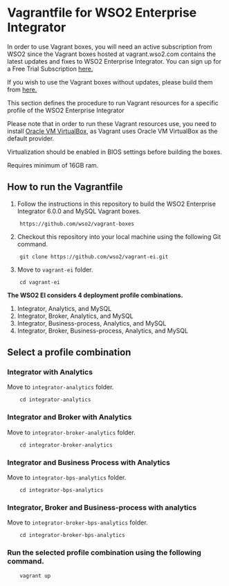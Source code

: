 # Vagrantfile for WSO2 Enterprise Integrator

In order to use Vagrant boxes, you will need an active subscription from WSO2 since the Vagrant boxes hosted at vagrant.wso2.com contains the latest updates and fixes to WSO2 Enterprise Integrator. You can sign up for a Free Trial Subscription [here.](https://wso2.com/free-trial-subscription)

If you wish to use the Vagrant boxes without updates, please build them from [here.](https://github.com/wso2/vagrant-boxes)

This section defines the procedure to run Vagrant resources for a specific profile of the WSO2 Enterprise Integrator

Please note that in order to run these Vagrant resources use, you need to install
[Oracle VM VirtualBox](http://www.oracle.com/technetwork/server-storage/virtualbox/downloads/index.html),
as Vagrant uses Oracle VM VirtualBox as the default provider.

Virtualization should be enabled in BIOS settings before building the boxes.

Requires minimum of 16GB ram.

## How to run the Vagrantfile

1. Follow the instructions in this repository to build the WSO2 Enterprise Integrator 6.0.0 and MySQL Vagrant boxes.

```
    https://github.com/wso2/vagrant-boxes
```    

2. Checkout this repository into your local machine using the following Git command.

```
    git clone https://github.com/wso2/vagrant-ei.git
```

3. Move to `vagrant-ei` folder.

```
    cd vagrant-ei
```

**The WSO2 EI considers 4 deployment profile combinations.**

  1. Integrator, Analytics, and MySQL
  2. Integrator, Broker, Analytics, and MySQL
  3. Integrator, Business-process, Analytics, and MySQL
  4. Integrator, Broker, Business-process, Analytics, and MySQL

## Select a profile combination

### Integrator with Analytics

Move to `integrator-analytics` folder.

```
    cd integrator-analytics
```

### Integrator and Broker with Analytics

Move to `integrator-broker-analytics` folder.

```
    cd integrator-broker-analytics
```

### Integrator and Business Process with Analytics

Move to `integrator-bps-analytics` folder.

```
    cd integrator-bps-analytics
```

### Integrator, Broker and Business-process with analytics

Move to `integrator-broker-bps-analytics` folder.

```
    cd integrator-broker-bps-analytics
```

### Run the selected profile combination using the following command.

```
    vagrant up
```
